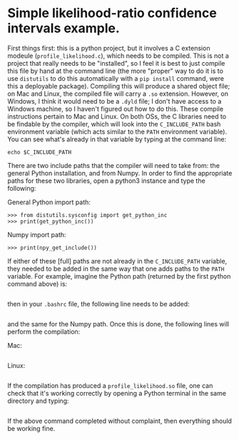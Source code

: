 # Simple likelihood-ratio confidence intervals example.

First things first: this is a python project, but it involves a C extension modeule (`profile_likelihood.c`), which needs to be compiled.  This is not a project that really needs to be "installed", so I feel it is best to just compile this file by hand at the command line (the more "proper" way to do it is to use `distutils` to do this automatically with a `pip install` command, were this a deployable package).  Compiling this will produce a shared object file; on Mac and Linux, the compiled file will carry a `.so` extension.  However, on Windows, I think it would need to be a `.dyld` file; I don't have access to a Windows machine, so I haven't figured out how to do this.  These compile instructions pertain to Mac and Linux.  On both OSs, the C libraries need to be findable by the compiler, which will look into the `C_INCLUDE_PATH` bash environment variable (which acts similar to the `PATH` environment variable).  You can see what's already in that variable by typing at the command line:

```echo $C_INCLUDE_PATH```

There are two include paths that the compiler will need to take from: the general Python installation, and from Numpy.  In order to find the appropriate paths for these two libraries, open a python3 instance and type the following:

General Python import path:
```
>>> from distutils.sysconfig import get_python_inc
>>> print(get_python_inc())
```

Numpy import path:
```>>> from numpy import get_include as npy_get_include
>>> print(npy_get_include())
```

If either of these [full] paths are not already in the `C_INCLUDE_PATH` variable, they needed to be added in the same way that one adds paths to the `PATH` variable.  For example, imagine the Python path (returned by the first python command above) is:

```/home/my_username/.local/lib/python3.10/site-packages/numpy/core/include/:/usr/include/python3.10/
```

then in your `.bashrc` file, the following line needs to be added:

```export C_INCLUDE_PATH=$C_INCLUDE_PATH:/home/my_username/.local/lib/python3.10/site-packages/numpy/core/include/:/usr/include/python3.10/
```

and the same for the Numpy path.  Once this is done, the following lines will perform the compilation:

Mac:
```clang -shared -undefined dynamic_lookup -o profile_likelihood.so profile_likelihood.c
```

Linux:
```gcc -shared -o profile_likelihood.so -fPIC profile_likelihood.c
```

If the compilation has produced a `profile_likelihood.so` file, one can check that it's working correctly by opening a Python terminal in the same directory and typing:

```>>> import profile_likelihood
```

If the above command completed without complaint, then everything should be working fine.
